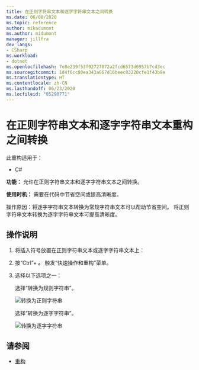 ```yaml
---
title: 在正则字符串文本和逐字字符串文本之间转换
ms.date: 06/08/2020
ms.topic: reference
author: mikadumont
ms.author: midumont
manager: jillfra
dev_langs:
- CSharp
ms.workload:
- dotnet
ms.openlocfilehash: 7e8e239f53f92727072a2fcd6573d6957b7cd3ec
ms.sourcegitcommit: 1d4f6cc80ea343a667d16beec03220cfe1f43b8e
ms.translationtype: HT
ms.contentlocale: zh-CN
ms.lasthandoff: 06/23/2020
ms.locfileid: "85290771"
---
```

# <a name="convert-between-regular-string-and-verbatim-string-literals-refactoring"></a>在正则字符串文本和逐字字符串文本重构之间转换

此重构适用于：

- C#

**功能：** 允许在正则字符串文本和逐字字符串文本之间转换。

**使用时机：** 需要在代码中节省空间或提高清晰度。

操作原因：将逐字字符串文本转换为常规字符串文本可以帮助节省空间。 将正则字符串文本转换为逐字字符串文本可提高清晰度。

## <a name="how-to"></a>操作说明

1. 将插入符号放置在正则字符串文本或逐字字符串文本上：

2. 按“Ctrl”+ **。** 触发“快速操作和重构”菜单。

3. 选择以下选项之一： 

    选择“转换为规则字符串”。

    ![转换为正则字符串](media/convert-to-regular-string.png)

    选择“转换为逐字字符串”。

    ![转换为逐字字符串](media/convert-to-verbatim-string.png)

## <a name="see-also"></a>请参阅

- [重构](../refactoring-in-visual-studio.md)
